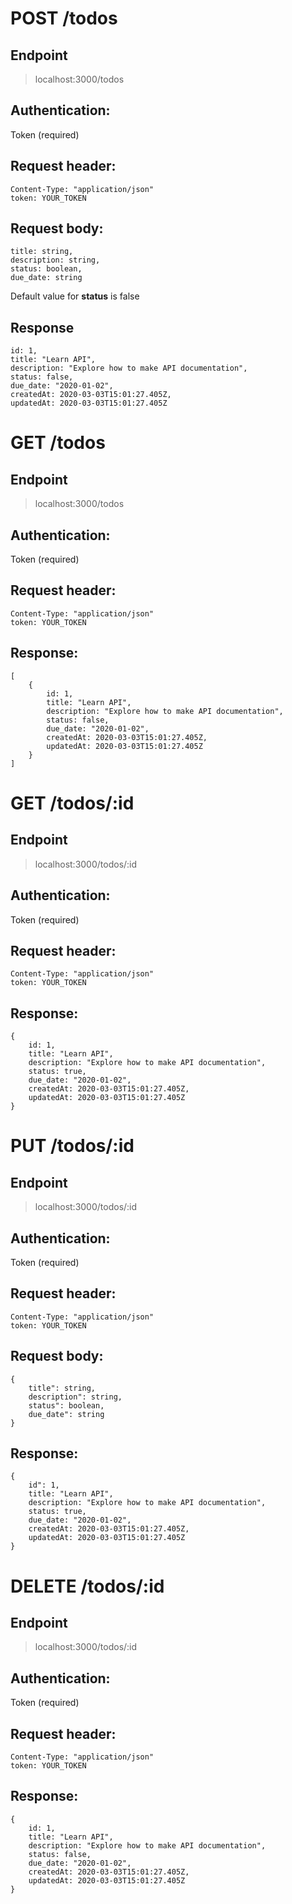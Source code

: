 # POST /todos
## Endpoint
> localhost:3000/todos

## Authentication:
Token (required)

## Request header: 
```
Content-Type: "application/json"
token: YOUR_TOKEN
```

## Request body:
```
title: string,
description: string,
status: boolean,
due_date: string
```
Default value for **status** is false
## Response
```
id: 1,
title: "Learn API",
description: "Explore how to make API documentation",
status: false,
due_date: "2020-01-02",
createdAt: 2020-03-03T15:01:27.405Z,
updatedAt: 2020-03-03T15:01:27.405Z
```


# GET /todos
## Endpoint
> localhost:3000/todos

## Authentication:
Token (required)

## Request header: 
```
Content-Type: "application/json"
token: YOUR_TOKEN
```
## Response:
```
[
    {
        id: 1,
        title: "Learn API",
        description: "Explore how to make API documentation",
        status: false,
        due_date: "2020-01-02",
        createdAt: 2020-03-03T15:01:27.405Z,
        updatedAt: 2020-03-03T15:01:27.405Z
    }
]
```

# GET /todos/:id
## Endpoint
> localhost:3000/todos/:id

## Authentication:
Token (required)

## Request header: 
```
Content-Type: "application/json"
token: YOUR_TOKEN
```
## Response:
```
{
    id: 1,
    title: "Learn API",
    description: "Explore how to make API documentation",
    status: true,
    due_date: "2020-01-02",
    createdAt: 2020-03-03T15:01:27.405Z,
    updatedAt: 2020-03-03T15:01:27.405Z
}
```
# PUT /todos/:id
## Endpoint
> localhost:3000/todos/:id

## Authentication:
Token (required)

## Request header: 
```
Content-Type: "application/json"
token: YOUR_TOKEN
```
## Request body:
```
{
    title": string,
    description": string,
    status": boolean,
    due_date": string
}
```
## Response:
```
{
    id": 1,
    title: "Learn API",
    description: "Explore how to make API documentation",
    status: true,
    due_date: "2020-01-02",
    createdAt: 2020-03-03T15:01:27.405Z,
    updatedAt: 2020-03-03T15:01:27.405Z
}
```

# DELETE /todos/:id
## Endpoint
>localhost:3000/todos/:id
## Authentication:
Token (required)

## Request header: 
```
Content-Type: "application/json"
token: YOUR_TOKEN
```
## Response:
```
{
    id: 1,
    title: "Learn API",
    description: "Explore how to make API documentation",
    status: false,
    due_date: "2020-01-02",
    createdAt: 2020-03-03T15:01:27.405Z,
    updatedAt: 2020-03-03T15:01:27.405Z
}
```